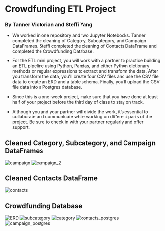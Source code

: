 # Crowdfunding ETL Project
### By Tanner Victorian and Steffi Yang

- We worked in one repository and two Jupyter Notebooks. Tanner completed the cleaning of Category, Subcategory, and Campaign DataFrames. Steffi completed the cleaning of Contacts DataFrame and completed the Crowdfunding Database.

- For the ETL mini project, you will work with a partner to practice building an ETL pipeline using Python, Pandas, and either Python dictionary methods or regular expressions to extract and transform the data. After you transform the data, you'll create four CSV files and use the CSV file data to create an ERD and a table schema. Finally, you’ll upload the CSV file data into a Postgres database.

- Since this is a one-week project, make sure that you have done at least half of your project before the third day of class to stay on track.

- Although you and your partner will divide the work, it’s essential to collaborate and communicate while working on different parts of the project. Be sure to check in with your partner regularly and offer support.

## Cleaned Category, Subcategory, and Campaign DataFrames
![campaign](https://user-images.githubusercontent.com/120594187/227265301-c258ea5f-7baa-4a42-b90e-7e2f06aae3f8.png)
![campaign_2](https://user-images.githubusercontent.com/120594187/227265921-765ceb4b-5827-4000-824b-29d537c0c339.png)

## Cleaned Contacts DataFrame
![contacts](https://user-images.githubusercontent.com/120594187/227265332-193ba334-3b2a-4f53-b034-b4bd16956d03.png)

## Crowdfunding Database
![ERD](https://user-images.githubusercontent.com/120594187/227261295-822d58a8-2a99-402f-80f6-5e23e09ba98d.png)
![subcategory](https://user-images.githubusercontent.com/120594187/227267490-c36f131f-7d58-4c54-8b59-c2664fce84ad.png)
![category](https://user-images.githubusercontent.com/120594187/227267514-2b736b62-38e3-405e-90c0-9887759060b9.png)
![contacts_postgres](https://user-images.githubusercontent.com/120594187/227267778-49c4a4dd-365e-422b-9278-92bc967d5786.png)
![campaign_postgres](https://user-images.githubusercontent.com/120594187/227267576-ea0d6152-b9eb-4619-9cec-7268bc3d95a8.png)



